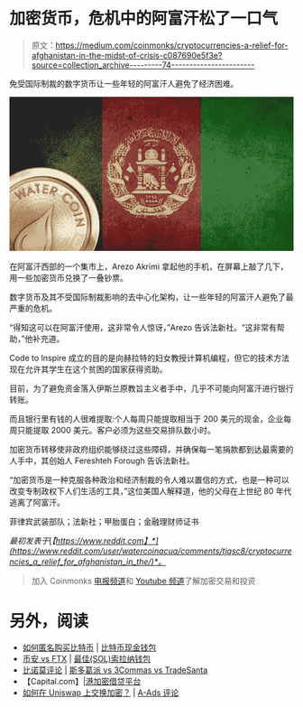 # 加密货币，危机中的阿富汗松了一口气

> 原文：<https://medium.com/coinmonks/cryptocurrencies-a-relief-for-afghanistan-in-the-midst-of-crisis-c087690e5f3e?source=collection_archive---------74----------------------->

免受国际制裁的数字货币让一些年轻的阿富汗人避免了经济困难。

![](img/0e79474d2064d9edb922b2328c304ddc.png)

在阿富汗西部的一个集市上，Arezo Akrimi 拿起他的手机，在屏幕上敲了几下，用一些加密货币兑换了一叠钞票。

数字货币及其不受国际制裁影响的去中心化架构，让一些年轻的阿富汗人避免了最严重的危机。

“得知这可以在阿富汗使用，这非常令人惊讶，”Arezo 告诉法新社。“这非常有帮助，”他补充道。

Code to Inspire 成立的目的是向赫拉特的妇女教授计算机编程，但它的技术方法现在允许其学生在这个贫困的国家获得资助。

目前，为了避免资金落入伊斯兰原教旨主义者手中，几乎不可能向阿富汗进行银行转账。

而且银行里有钱的人很难提取:个人每周只能提取相当于 200 美元的现金，企业每周只能提取 2000 美元。客户必须为这些交易排队数小时。

加密货币转移使非政府组织能够绕过这些障碍，并确保每一笔捐款都到达最需要的人手中，其创始人 Fereshteh Forough 告诉法新社。

“加密货币是一种克服各种政治和经济制裁的令人难以置信的方式，也是一种可以改变专制政权下人们生活的工具，”这位美国人解释道，他的父母在上世纪 80 年代逃离了阿富汗。

菲律宾武装部队；法新社；甲胎蛋白；金融理财师证书

*最初发表于*[*【https://www.reddit.com】*](https://www.reddit.com/user/watercoinacua/comments/tjqsc8/cryptocurrencies_a_relief_for_afghanistan_in_the/)*。*

> 加入 Coinmonks [电报频道](https://t.me/coincodecap)和 [Youtube 频道](https://www.youtube.com/c/coinmonks/videos)了解加密交易和投资

# 另外，阅读

*   [如何匿名购买比特币](https://coincodecap.com/buy-bitcoin-anonymously) | [比特币现金钱包](https://coincodecap.com/bitcoin-cash-wallets)
*   [币安 vs FTX](https://coincodecap.com/binance-vs-ftx) | [最佳(SOL)索拉纳钱包](https://coincodecap.com/solana-wallets)
*   [比诺莫评论](https://coincodecap.com/binomo-review) | [斯多葛派 vs 3Commas vs TradeSanta](https://coincodecap.com/stoic-vs-3commas-vs-tradesanta)
*   【Capital.com】|[港加密借贷平台](https://coincodecap.com/crypto-lending-hong-kong)
*   [如何在 Uniswap 上交换加密？](https://coincodecap.com/swap-crypto-on-uniswap) | [A-Ads 评论](https://coincodecap.com/a-ads-review)